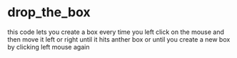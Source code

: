 # drop_the_box
this code lets you create a box every time you left click on the mouse
and then move it left or right until it hits anther box or until you create a new box by clicking left mouse again
